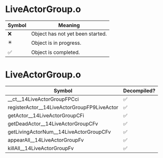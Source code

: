 # LiveActorGroup.o
| Symbol | Meaning 
| ------------- | ------------- 
| :x: | Object has not yet been started. 
| :eight_pointed_black_star: | Object is in progress. 
| :white_check_mark: | Object is completed. 


# LiveActorGroup.o
| Symbol | Decompiled? |
| ------------- | ------------- |
| __ct__14LiveActorGroupFPCci | :white_check_mark: |
| registerActor__14LiveActorGroupFP9LiveActor | :white_check_mark: |
| getActor__14LiveActorGroupCFi | :white_check_mark: |
| getDeadActor__14LiveActorGroupCFv | :white_check_mark: |
| getLivingActorNum__14LiveActorGroupCFv | :white_check_mark: |
| appearAll__14LiveActorGroupFv | :white_check_mark: |
| killAll__14LiveActorGroupFv | :white_check_mark: |
